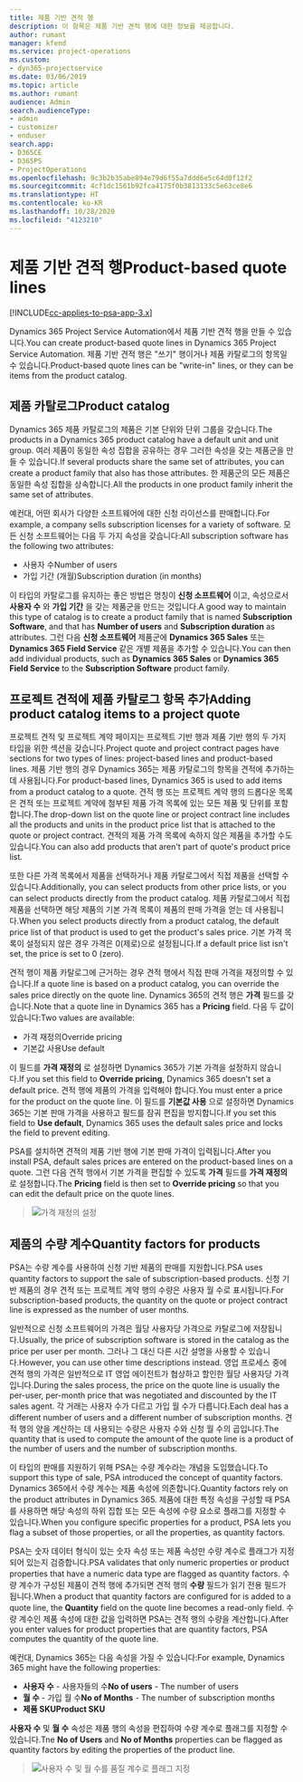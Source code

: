 ```yaml
---
title: 제품 기반 견적 행
description: 이 항목은 제품 기반 견적 행에 대한 정보를 제공합니다.
author: rumant
manager: kfend
ms.service: project-operations
ms.custom:
- dyn365-projectservice
ms.date: 03/06/2019
ms.topic: article
ms.author: rumant
audience: Admin
search.audienceType:
- admin
- customizer
- enduser
search.app:
- D365CE
- D365PS
- ProjectOperations
ms.openlocfilehash: 9c3b2b35abe894e79d6f55a7ddd6e5c64d0f12f2
ms.sourcegitcommit: 4cf1dc1561b92fca4175f0b3813133c5e63ce8e6
ms.translationtype: HT
ms.contentlocale: ko-KR
ms.lasthandoff: 10/28/2020
ms.locfileid: "4123210"
---
```

# <a name="product-based-quote-lines"></a><span data-ttu-id="8be6b-103">제품 기반 견적 행</span><span class="sxs-lookup"><span data-stu-id="8be6b-103">Product-based quote lines</span></span>

[!INCLUDE[cc-applies-to-psa-app-3.x](../includes/cc-applies-to-psa-app-3x.md)]


<span data-ttu-id="8be6b-104">Dynamics 365 Project Service Automation에서 제품 기반 견적 행을 만들 수 있습니다.</span><span class="sxs-lookup"><span data-stu-id="8be6b-104">You can create product-based quote lines in Dynamics 365 Project Service Automation.</span></span> <span data-ttu-id="8be6b-105">제품 기반 견적 행은 "쓰기" 행이거나 제품 카탈로그의 항목일 수 있습니다.</span><span class="sxs-lookup"><span data-stu-id="8be6b-105">Product-based quote lines can be "write-in" lines, or they can be items from the product catalog.</span></span>

## <a name="product-catalog"></a><span data-ttu-id="8be6b-106">제품 카탈로그</span><span class="sxs-lookup"><span data-stu-id="8be6b-106">Product catalog</span></span>

<span data-ttu-id="8be6b-107">Dynamics 365 제품 카탈로그의 제품은 기본 단위와 단위 그룹을 갖습니다.</span><span class="sxs-lookup"><span data-stu-id="8be6b-107">The products in a Dynamics 365 product catalog have a default unit and unit group.</span></span> <span data-ttu-id="8be6b-108">여러 제품이 동일한 속성 집합을 공유하는 경우 그러한 속성을 갖는 제품군을 만들 수 있습니다.</span><span class="sxs-lookup"><span data-stu-id="8be6b-108">If several products share the same set of attributes, you can create a product family that also has those attributes.</span></span> <span data-ttu-id="8be6b-109">한 제품군의 모든 제품은 동일한 속성 집합을 상속합니다.</span><span class="sxs-lookup"><span data-stu-id="8be6b-109">All the products in one product family inherit the same set of attributes.</span></span>

<span data-ttu-id="8be6b-110">예컨대, 어떤 회사가 다양한 소프트웨어에 대한 신청 라이선스를 판매합니다.</span><span class="sxs-lookup"><span data-stu-id="8be6b-110">For example, a company sells subscription licenses for a variety of software.</span></span> <span data-ttu-id="8be6b-111">모든 신청 소프트웨어는 다음 두 가지 속성을 갖습니다:</span><span class="sxs-lookup"><span data-stu-id="8be6b-111">All subscription software has the following two attributes:</span></span>

- <span data-ttu-id="8be6b-112">사용자 수</span><span class="sxs-lookup"><span data-stu-id="8be6b-112">Number of users</span></span> 
- <span data-ttu-id="8be6b-113">가입 기간 (개월)</span><span class="sxs-lookup"><span data-stu-id="8be6b-113">Subscription duration (in months)</span></span>

<span data-ttu-id="8be6b-114">이 타입의 카탈로그를 유지하는 좋은 방법은 명칭이 **신청 소프트웨어** 이고, 속성으로서 **사용자 수** 와 **가입 기간** 을 갖는 제품군을 만드는 것입니다.</span><span class="sxs-lookup"><span data-stu-id="8be6b-114">A good way to maintain this type of catalog is to create a product family that is named **Subscription Software**, and that has **Number of users** and **Subscription duration** as attributes.</span></span> <span data-ttu-id="8be6b-115">그런 다음 **신청 소프트웨어** 제품군에 **Dynamics 365 Sales** 또는 **Dynamics 365 Field Service** 같은 개별 제품을 추가할 수 있습니다.</span><span class="sxs-lookup"><span data-stu-id="8be6b-115">You can then add individual products, such as **Dynamics 365 Sales** or **Dynamics 365 Field Service** to the **Subscription Software** product family.</span></span>

## <a name="adding-product-catalog-items-to-a-project-quote"></a><span data-ttu-id="8be6b-116">프로젝트 견적에 제품 카탈로그 항목 추가</span><span class="sxs-lookup"><span data-stu-id="8be6b-116">Adding product catalog items to a project quote</span></span>

<span data-ttu-id="8be6b-117">프로젝트 견적 및 프로젝트 계약 페이지는 프로젝트 기반 행과 제품 기반 행의 두 가지 타입을 위한 섹션을 갖습니다.</span><span class="sxs-lookup"><span data-stu-id="8be6b-117">Project quote and project contract pages have sections for two types of lines: project-based lines and product-based lines.</span></span> <span data-ttu-id="8be6b-118">제품 기반 행의 경우 Dynamics 365는 제품 카탈로그의 항목을 견적에 추가하는 데 사용됩니다.</span><span class="sxs-lookup"><span data-stu-id="8be6b-118">For product-based lines, Dynamics 365 is used to add items from a product catalog to a quote.</span></span> <span data-ttu-id="8be6b-119">견적 행 또는 프로젝트 계약 행의 드롭다운 목록은 견적 또는 프로젝트 계약에 첨부된 제품 가격 목록에 있는 모든 제품 및 단위를 포함합니다.</span><span class="sxs-lookup"><span data-stu-id="8be6b-119">The drop-down list on the quote line or project contract line includes all the products and units in the product price list that is attached to the quote or project contract.</span></span> <span data-ttu-id="8be6b-120">견적의 제품 가격 목록에 속하지 않은 제품을 추가할 수도 있습니다.</span><span class="sxs-lookup"><span data-stu-id="8be6b-120">You can also add products that aren't part of quote's product price list.</span></span>

<span data-ttu-id="8be6b-121">또한 다른 가격 목록에서 제품을 선택하거나 제품 카탈로그에서 직접 제품을 선택할 수 있습니다.</span><span class="sxs-lookup"><span data-stu-id="8be6b-121">Additionally, you can select products from other price lists, or you can select products directly from the product catalog.</span></span> <span data-ttu-id="8be6b-122">제품 카탈로그에서 직접 제품을 선택하면 해당 제품의 기본 가격 목록이 제품의 판매 가격을 얻는 데 사용됩니다.</span><span class="sxs-lookup"><span data-stu-id="8be6b-122">When you select products directly from a product catalog, the default price list of that product is used to get the product's sales price.</span></span> <span data-ttu-id="8be6b-123">기본 가격 목록이 설정되지 않은 경우 가격은 0(제로)으로 설정됩니다.</span><span class="sxs-lookup"><span data-stu-id="8be6b-123">If a default price list isn't set, the price is set to 0 (zero).</span></span>

<span data-ttu-id="8be6b-124">견적 행이 제품 카탈로그에 근거하는 경우 견적 행에서 직접 판매 가격을 재정의할 수 있습니다.</span><span class="sxs-lookup"><span data-stu-id="8be6b-124">If a quote line is based on a product catalog, you can override the sales price directly on the quote line.</span></span> <span data-ttu-id="8be6b-125">Dynamics 365의 견적 행은 **가격** 필드를 갖습니다.</span><span class="sxs-lookup"><span data-stu-id="8be6b-125">Note that a quote line in Dynamics 365 has a **Pricing** field.</span></span> <span data-ttu-id="8be6b-126">다음 두 값이 있습니다:</span><span class="sxs-lookup"><span data-stu-id="8be6b-126">Two values are available:</span></span>

- <span data-ttu-id="8be6b-127">가격 재정의</span><span class="sxs-lookup"><span data-stu-id="8be6b-127">Override pricing</span></span>  
- <span data-ttu-id="8be6b-128">기본값 사용</span><span class="sxs-lookup"><span data-stu-id="8be6b-128">Use default</span></span>

<span data-ttu-id="8be6b-129">이 필드를 **가격 재정의** 로 설정하면 Dynamics 365가 기본 가격을 설정하지 않습니다.</span><span class="sxs-lookup"><span data-stu-id="8be6b-129">If you set this field to **Override pricing**, Dynamics 365 doesn't set a default price.</span></span> <span data-ttu-id="8be6b-130">견적 행에 제품의 가격을 입력해야 합니다.</span><span class="sxs-lookup"><span data-stu-id="8be6b-130">You must enter a price for the product on the quote line.</span></span> <span data-ttu-id="8be6b-131">이 필드를 **기본값 사용** 으로 설정하면 Dynamics 365는 기본 판매 가격을 사용하고 필드를 잠궈 편집을 방지합니다.</span><span class="sxs-lookup"><span data-stu-id="8be6b-131">If you set this field to **Use default**, Dynamics 365 uses the default sales price and locks the field to prevent editing.</span></span>

<span data-ttu-id="8be6b-132">PSA를 설치하면 견적의 제품 기반 행에 기본 판매 가격이 입력됩니다.</span><span class="sxs-lookup"><span data-stu-id="8be6b-132">After you install PSA, default sales prices are entered on the product-based lines on a quote.</span></span> <span data-ttu-id="8be6b-133">그런 다음 견적 행에서 기본 가격을 편집할 수 있도록 **가격** 필드를 **가격 재정의** 로 설정합니다.</span><span class="sxs-lookup"><span data-stu-id="8be6b-133">The **Pricing** field is then set to **Override pricing** so that you can edit the default price on the quote lines.</span></span>

> ![가격 재정의 설정](media/basic-guide-10.png)
 
## <a name="quantity-factors-for-products"></a><span data-ttu-id="8be6b-135">제품의 수량 계수</span><span class="sxs-lookup"><span data-stu-id="8be6b-135">Quantity factors for products</span></span>

<span data-ttu-id="8be6b-136">PSA는 수량 계수를 사용하여 신청 기반 제품의 판매를 지원합니다.</span><span class="sxs-lookup"><span data-stu-id="8be6b-136">PSA uses quantity factors to support the sale of subscription-based products.</span></span> <span data-ttu-id="8be6b-137">신청 기반 제품의 경우 견적 또는 프로젝트 계약 행의 수량은 사용자 월 수로 표시됩니다.</span><span class="sxs-lookup"><span data-stu-id="8be6b-137">For subscription-based products, the quantity on the quote or project contract line is expressed as the number of user months.</span></span>

<span data-ttu-id="8be6b-138">일반적으로 신청 소프트웨어의 가격은 월당 사용자당 가격으로 카탈로그에 저장됩니다.</span><span class="sxs-lookup"><span data-stu-id="8be6b-138">Usually, the price of subscription software is stored in the catalog as the price per user per month.</span></span> <span data-ttu-id="8be6b-139">그러나 그 대신 다른 시간 설명을 사용할 수 있습니다.</span><span class="sxs-lookup"><span data-stu-id="8be6b-139">However, you can use other time descriptions instead.</span></span> <span data-ttu-id="8be6b-140">영업 프로세스 중에 견적 행의 가격은 일반적으로 IT 영업 에이전트가 협상하고 할인한 월당 사용자당 가격입니다.</span><span class="sxs-lookup"><span data-stu-id="8be6b-140">During the sales process, the price on the quote line is usually the per-user, per-month price that was negotiated and discounted by the IT sales agent.</span></span> <span data-ttu-id="8be6b-141">각 거래는 사용자 수가 다르고 가입 월 수가 다릅니다.</span><span class="sxs-lookup"><span data-stu-id="8be6b-141">Each deal has a different number of users and a different number of subscription months.</span></span> <span data-ttu-id="8be6b-142">견적 행의 양을 계산하는 데 사용되는 수량은 사용자 수와 신청 월 수의 곱입니다.</span><span class="sxs-lookup"><span data-stu-id="8be6b-142">The quantity that is used to compute the amount of the quote line is a product of the number of users and the number of subscription months.</span></span>

<span data-ttu-id="8be6b-143">이 타입의 판매를 지원하기 위해 PSA는 수량 계수라는 개념을 도입했습니다.</span><span class="sxs-lookup"><span data-stu-id="8be6b-143">To support this type of sale, PSA introduced the concept of quantity factors.</span></span> <span data-ttu-id="8be6b-144">Dynamics 365에서 수량 계수는 제품 속성에 의존합니다.</span><span class="sxs-lookup"><span data-stu-id="8be6b-144">Quantity factors rely on the product attributes in Dynamics 365.</span></span> <span data-ttu-id="8be6b-145">제품에 대한 특정 속성을 구성할 때 PSA를 사용하면 해당 속성의 하위 집합 또는 모든 속성에 수량 요소로 플래그를 지정할 수 있습니다.</span><span class="sxs-lookup"><span data-stu-id="8be6b-145">When you configure specific properties for a product, PSA lets you flag a subset of those properties, or all the properties, as quantity factors.</span></span>

<span data-ttu-id="8be6b-146">PSA는 숫자 데이터 형식이 있는 숫자 속성 또는 제품 속성만 수량 계수로 플래그가 지정되어 있는지 검증합니다.</span><span class="sxs-lookup"><span data-stu-id="8be6b-146">PSA validates that only numeric properties or product properties that have a numeric data type are flagged as quantity factors.</span></span> <span data-ttu-id="8be6b-147">수량 계수가 구성된 제품이 견적 행에 추가되면 견적 행의 **수량** 필드가 읽기 전용 필드가 됩니다.</span><span class="sxs-lookup"><span data-stu-id="8be6b-147">When a product that quantity factors are configured for is added to a quote line, the **Quantity** field on the quote line becomes a read-only field.</span></span> <span data-ttu-id="8be6b-148">수량 계수인 제품 속성에 대한 값을 입력하면 PSA는 견적 행의 수량을 계산합니다.</span><span class="sxs-lookup"><span data-stu-id="8be6b-148">After you enter values for product properties that are quantity factors, PSA computes the quantity of the quote line.</span></span>

<span data-ttu-id="8be6b-149">예컨대, Dynamics 365는 다음 속성을 가질 수 있습니다:</span><span class="sxs-lookup"><span data-stu-id="8be6b-149">For example, Dynamics 365 might have the following properties:</span></span> 

- <span data-ttu-id="8be6b-150">**사용자 수** - 사용자들의 수</span><span class="sxs-lookup"><span data-stu-id="8be6b-150">**No of users** - The number of users</span></span> 
- <span data-ttu-id="8be6b-151">**월 수** - 가입 월 수</span><span class="sxs-lookup"><span data-stu-id="8be6b-151">**No of Months** - The number of subscription months</span></span>
- <span data-ttu-id="8be6b-152">**제품 SKU**</span><span class="sxs-lookup"><span data-stu-id="8be6b-152">**Product SKU**</span></span> 

<span data-ttu-id="8be6b-153">**사용자 수** 및 **월 수** 속성은 제품 행의 속성을 편집하여 수량 계수로 플래그를 지정할 수 있습니다.</span><span class="sxs-lookup"><span data-stu-id="8be6b-153">Tne **No of Users** and **No of Months** properties can be flagged as quantity factors by editing the properties of the product line.</span></span> 

> ![사용자 수 및 월 수를 품질 계수로 플래그 지정](media/basic-guide-11.png)
 
